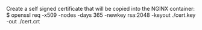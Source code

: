 Create a self signed certificate that will be copied into the NGINX container:
$ openssl req -x509 -nodes -days 365 -newkey rsa:2048 -keyout ./cert.key -out ./cert.crt

